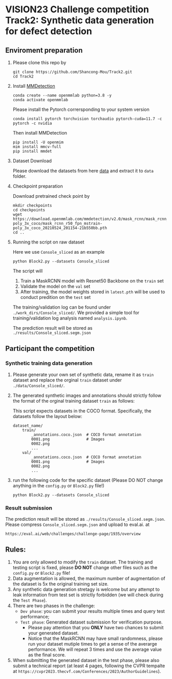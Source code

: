 
# VISION23 Challenge competition Track2: Synthetic data generation for defect detection


## Enviroment preparation
1. Please clone this repo by
    ```
    git clone https://github.com/Shancong-Mou/Track2.git
    cd Track2
    ```

2. Install [MMDetection](https://github.com/open-mmlab/mmdetection)

    ```
    conda create --name openmmlab python=3.8 -y
    conda activate openmmlab
    ```
    Please install the Pytorch corrersponding to your system version
    ```
    conda install pytorch torchvision torchaudio pytorch-cuda=11.7 -c pytorch -c nvidia
    ```
    Then install MMDetection
    ```
    pip install -U openmim
    mim install mmcv-full
    pip install mmdet
    ```
3. Dataset Download

    Please download the datasets from here [data](bit.ly/VISION_Datasets_Track_2) and extract it to ```data``` folder.

4. Checkpoint preparation 

    Download pretrained check point by
    ```
    mkdir checkpoints
    cd checkpoints
    wget https://download.openmmlab.com/mmdetection/v2.0/mask_rcnn/mask_rcnn_r50_fpn_mstrain-poly_3x_coco/mask_rcnn_r50_fpn_mstrain-poly_3x_coco_20210524_201154-21b550bb.pth
    cd ..
    ```

5. Running the script on raw dataset

    Here we use  ```Console_sliced``` as an example
    ```
    python Block2.py --datasets Console_sliced
    ```
    The script will 
    1. Train a MaskRCNN model with Resnet50 Backbone on the ```train``` set
    2. Validate the model on the ```val``` set
    3. After training, the model weights stored in ```latest.pth``` will be used to conduct predition on the ```test``` set
    
    The training/validation log can be found under ```./work_dirs/Console_sliced/```. We provided a simple tool for training/validation log analysis named ```analysis.ipynb```.

    The prediction result will be stored as ```./results/Console_sliced.segm.json```

## Participant the competition
### Synthetic training data generation 
1. Please generate your own set of synthetic data, rename it as ```train``` dataset and replace the orginal ```train``` dataset under ```./data/Console_sliced/```. 
2. The generated synthetic images and annotations should strictly follow the format of the orginal training dataset ```train``` as follows: 

    This script expects datasets in the COCO format. Specifically, the datasets follow the layout below:

    ```
    dataset_name/
        train/
            _annotations.coco.json  # COCO format annotation
            0001.png                # Images
            0002.png
            ...
        val/
            _annotations.coco.json  # COCO format annotation
            0001.png                # Images
            0002.png
            ...
    ```
3. run the following code for the specific dataset (Please DO NOT change anything in the ```config.py``` or ```Block2.py``` file!)
    ```
    python Block2.py --datasets Console_sliced
    ``` 

### Result submission
The prediction result will be stored as ```./results/Console_sliced.segm.json```. Please compress ```Console_sliced.segm.json``` and upload to eval.ai. at 
```
https://eval.ai/web/challenges/challenge-page/1935/overview
```

## Rules:
1. You are only allowed to modify the ```train``` dataset. The training and testing script is fixed, please **DO NOT** change other files such as the ```config.py``` or ```Block2.py``` file! 
2. Data augmentation is allowed, the maximum number of augmentation of the dataset is 5x the original training set size.
3. Any synthetic data generation stretagy is welcome but any attempt to leak information from test set is strictly forbidden (we will check during the ```Test Phase```).
4. There are two phases in the challenge:
    - ```Dev phase```: you can submit your results multiple times and query test performance;
    - ```Test phase```: Generated dataset submission for verification purpose.
        - Please pay attention that you **ONLY** have two chances to submit your generated dataset.
        - Notice that the MaskRCNN may have small randomness, please run your dataset mutiple times to get a sense of the averarge performance. We will repeat 3 times and use the average value as the final score.
5. When submitting the generated dataset in the test phase, please also submit a technical report (at least 4 pages, following the CVPR tempalte at ```https://cvpr2023.thecvf.com/Conferences/2023/AuthorGuidelines```).
